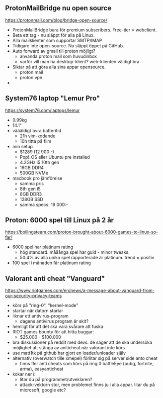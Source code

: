 ## ProtonMailBridge nu open source

https://protonmail.com/blog/bridge-open-source/

- ProtonMailBridge bara för premium subscribers. Free-tier = webclient.
- Beta ett tag - nu släppt för alla på Linux.
- Alla mailklienter som supportar SMTP/IMAP
- Tidigare inte open-source. Nu släppt öppet på GitHub.
- Auto forward av gmail till proton möjligt?
  - använda proton mail som huvudinbox
  - varför vill man ha desktop-klient? web-klienten väldigt bra.
- Siktar på att göra alla sina appar opensource.
  - proton mail
  - proton vpn
-

## System76 laptop "Lemur Pro"

https://system76.com/laptops/lemur

- 0.99kg
- 14.1"
- väääldigt bvra batteritid
  - 21h vim-kodande
  - 10h titta på film
- min setup
  - \$1289 (12 900:-)
  - Pop!\_OS eller Ubuntu pre installed
  - 4.2GHz i5 10th gen
  - 16GB DDR4
  - 500GB NVMe
- macbook pro jämförelse
  - samma pris
  - 8th gen i5
  - 8GB DDR3
  - 128GB SSD
  - samma specs: 19 000:-

## Proton: 6000 spel till Linux på 2 år

https://boilingsteam.com/proton-brought-about-6000-games-to-linux-so-far/

- 6000 spel har platinum rating
  - hög standard. mååånga spel har guld - minor tweaks.
  - 50.4% av alla unika spel rapporterade är platinum. trend = positiv
- 100 spel i månaden får platinum rating

## Valorant anti cheat "Vanguard"

https://www.riotgames.com/en/news/a-message-about-vanguard-from-our-security-privacy-teams

- körs på "ring-0", "kernel-mode"
- startar när datorn startar
- liknar ett antivirus-program
  - dagens antivirus program är skit?
- hemligt för att det ska vara svårare att fuska
- RIOT games bounty för att hitta buggar:
  - $25.000 - $100.000
- bra diskussioner på reddit med devs. de säger att de ska undersöka möjlighet att stänga av aniticheat när valorant inte körs
- use matt1tk på github har gjort en loader/unloader själv
- alternativ (overwatch tille xmepel) förlitar sig på server side anto cheat
  - finns fler anti cheats som körs på ring 0 battleEye (pubg, fortnite, arma), easyanticheat
- kokar ner i:
  - litar du på programmet/utveklaren?
  - attack-vektorn stor, men problemet finns ju i alla appar. litar du på microsoft, google etc?
